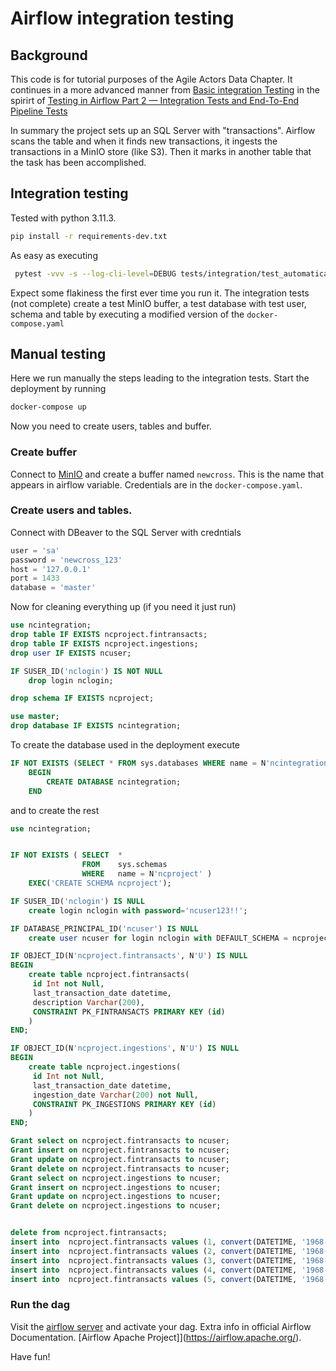 # Airflow integration testing


## Background

This code is for tutorial purposes of the Agile Actors Data Chapter. It continues in a more advanced manner from
[Basic integration Testing](https://github.com/fithisux/airflow-integration-testing) in the spirirt of
[Testing in Airflow Part 2 — Integration Tests and End-To-End Pipeline Tests](https://medium.com/@chandukavar/testing-in-airflow-part-2-integration-tests-and-end-to-end-pipeline-tests-af0555cd1a82)

In summary the project sets up an SQL Server with "transactions". Airflow scans the table and when it finds new transactions, 
it ingests the transactions in a MinIO store (like S3). Then it marks in another table that the task has been accomplished.

## Integration testing

Tested with python 3.11.3.

```bash
pip install -r requirements-dev.txt
```

As easy as executing

```bash
 pytest -vvv -s --log-cli-level=DEBUG tests/integration/test_automatically_sample_dag.py
```

Expect some flakiness the first ever time you run it.
The integration tests (not complete) create a test MinIO buffer, a test database with test user, schema and table by executing a 
modified version of the `docker-compose.yaml`

## Manual testing

Here we run manually the steps leading to the integration tests. Start the deployment by running

```bash
docker-compose up
```

Now you need to create users, tables and buffer.

### Create buffer

Connect to [MinIO](http://127.0.0.1:9001) and create a buffer named `newcross`. This is the name that appears in airflow variable.
Credentials are in the `docker-compose.yaml`.


### Create users and tables.

Connect with DBeaver to the SQL Server with credntials

```python
user = 'sa'
password = 'newcross_123'
host = '127.0.0.1'
port = 1433
database = 'master'
```


Now for cleaning everything up (if you need it just run)

```sql
use ncintegration;
drop table IF EXISTS ncproject.fintransacts;
drop table IF EXISTS ncproject.ingestions;
drop user IF EXISTS ncuser;

IF SUSER_ID('nclogin') IS NOT NULL
	drop login nclogin;

drop schema IF EXISTS ncproject;

use master;
drop database IF EXISTS ncintegration;
```

To create the database used in the deployment execute

```sql
IF NOT EXISTS (SELECT * FROM sys.databases WHERE name = N'ncintegration')
    BEGIN
        CREATE DATABASE ncintegration;
    END
```

and to create the rest

```sql
use ncintegration;


IF NOT EXISTS ( SELECT  *
                FROM    sys.schemas
                WHERE   name = N'ncproject' )
    EXEC('CREATE SCHEMA ncproject');

IF SUSER_ID('nclogin') IS NULL
	create login nclogin with password='ncuser123!!';

IF DATABASE_PRINCIPAL_ID('ncuser') IS NULL
	create user ncuser for login nclogin with DEFAULT_SCHEMA = ncproject;

IF OBJECT_ID(N'ncproject.fintransacts', N'U') IS NULL
BEGIN
	create table ncproject.fintransacts(
	 id Int not Null,
	 last_transaction_date datetime,
	 description Varchar(200),
	 CONSTRAINT PK_FINTRANSACTS PRIMARY KEY (id)	
	)
END;

IF OBJECT_ID(N'ncproject.ingestions', N'U') IS NULL
BEGIN
	create table ncproject.ingestions(
	 id Int not Null,
	 last_transaction_date datetime,
	 ingestion_date Varchar(200) not Null,
	 CONSTRAINT PK_INGESTIONS PRIMARY KEY (id)	
	)
END;

Grant select on ncproject.fintransacts to ncuser;
Grant insert on ncproject.fintransacts to ncuser;
Grant update on ncproject.fintransacts to ncuser;
Grant delete on ncproject.fintransacts to ncuser;
Grant select on ncproject.ingestions to ncuser;
Grant insert on ncproject.ingestions to ncuser;
Grant update on ncproject.ingestions to ncuser;
Grant delete on ncproject.ingestions to ncuser;


delete from ncproject.fintransacts;
insert into  ncproject.fintransacts values (1, convert(DATETIME, '1968-10-23 12:45:37', 20), 'buy 1');
insert into  ncproject.fintransacts values (2, convert(DATETIME, '1968-10-24 12:45:37', 20), 'buy 2');
insert into  ncproject.fintransacts values (3, convert(DATETIME, '1968-10-25 12:45:37', 20), 'buy 3');
insert into  ncproject.fintransacts values (4, convert(DATETIME, '1968-10-26 12:45:37', 20), 'buy 4');
insert into  ncproject.fintransacts values (5, convert(DATETIME, '1968-10-27 12:45:37', 20), 'buy 5');

```

### Run the dag

Visit the [airflow server](http://localhost:8080) and activate your dag. Extra info in official Airflow Documentation.
[Airflow Apache Project]](https://airflow.apache.org/).

Have fun!